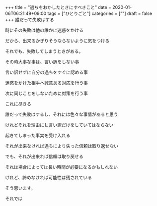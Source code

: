 +++
title = "過ちをおかしたときにすべきこと"
date = 2020-01-06T06:21:49+09:00
tags = ["ひとりごと"]
categories = [""]
draft = false
+++
誰だって失敗はする

時にその失敗は他の誰かに迷惑をかける

だから、出来るかぎりそうならないように気をつける

それでも、失敗してしまうときがある。

その時大事な事は、言い訳をしない事

言い訳せずに自分の過ちをすぐに認める事

迷惑をかけた相手へ誠意ある対応を行う事

次に同じことをしないために対策を行う事

これに尽きる

誰だって失敗はするし、それには色々な事情があると思う

けれどそれを理由にし言い訳だけをしていてはならない

起きてしまった事実を受け入れる

それが出来なければ過ちにより失った信頼は取り返せない

でも、それが出来れば信頼は取り戻せる

それは場合によっては長い時間が必要になるかもしれない

けれど、諦めなければ可能性は残されている

そう思います。

それでは
